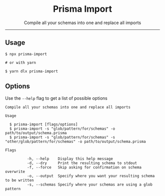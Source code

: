 <h1 align="center">Prisma Import</h1>
<p align="center">Compile all your schemas into one and replace all imports</p>

---

## Usage

```shell
$ npx prisma-import

# or with yarn

$ yarn dlx prisma-import
```

## Options

Use the `--help` flag to get a list of possible options

```
Compile all your schemas into one and replace all imports

Usage

  $ prisma-import [flags/options]
  $ prisma-import -s "glob/pattern/for/schemas" -o path/to/output/schema.prisma
  $ prisma-import -s "glob/pattern/for/schemas" -s "other/glob/pattern/for/schemas" -o path/to/output/schema.prisma

Flags

          -h, --help    Display this help message
          -d, --dry     Print the resulting schema to stdout
          -f, --force   Skip asking for confirmation on schema overwrite
          -o, --output  Specify where you want your resulting schema to be written
          -s, --schemas Specify where your schemas are using a glob pattern
```
